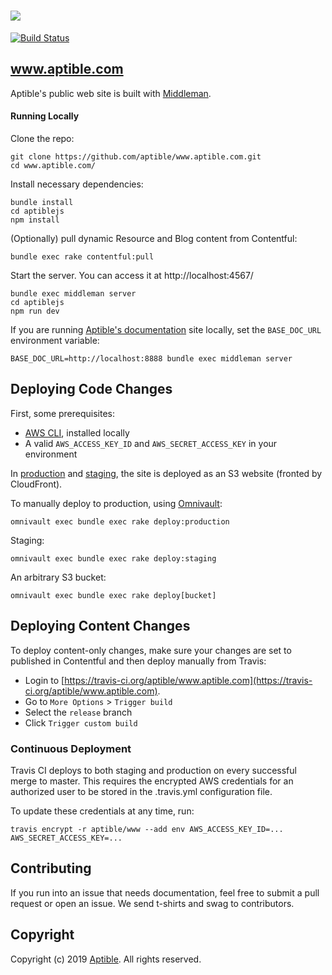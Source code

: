 # ![](http://aptible-media-assets-manual.s3.amazonaws.com/web-horizontal-350.png)

[![Build Status](https://travis-ci.org/aptible/www.aptible.com.png?branch=rebrand)](https://travis-ci.org/aptible/www.aptible.com)

## www.aptible.com
Aptible's public web site is built with [Middleman](https://middlemanapp.com/).

#### Running Locally

Clone the repo:

    git clone https://github.com/aptible/www.aptible.com.git
    cd www.aptible.com/

Install necessary dependencies:

    bundle install
    cd aptiblejs
    npm install

(Optionally) pull dynamic Resource and Blog content from Contentful:

    bundle exec rake contentful:pull

Start the server. You can access it at http://localhost:4567/

    bundle exec middleman server
    cd aptiblejs
    npm run dev

If you are running [Aptible's documentation](https://github.com/aptible/docs) site
locally, set the `BASE_DOC_URL` environment variable:

    BASE_DOC_URL=http://localhost:8888 bundle exec middleman server

## Deploying Code Changes

First, some prerequisites:

* [AWS CLI](http://aws.amazon.com/cli/), installed locally
* A valid `AWS_ACCESS_KEY_ID` and `AWS_SECRET_ACCESS_KEY` in your environment

In [production](https://www.aptible.com) and [staging](https://www.aptible-staging.com), the site is deployed as an S3 website (fronted by CloudFront).

To manually deploy to production, using [Omnivault](https://github.com/aptible/omnivault):

    omnivault exec bundle exec rake deploy:production

Staging:

    omnivault exec bundle exec rake deploy:staging

An arbitrary S3 bucket:

    omnivault exec bundle exec rake deploy[bucket]

## Deploying Content Changes

To deploy content-only changes, make sure your changes are set to published in 
Contentful and then deploy manually from Travis:

* Login to [https://travis-ci.org/aptible/www.aptible.com](https://travis-ci.org/aptible/www.aptible.com).
* Go to `More Options` > `Trigger build`
* Select the `release` branch
* Click `Trigger custom build`

### Continuous Deployment

Travis CI deploys to both staging and production on every successful merge to
master. This requires the encrypted AWS credentials for an authorized user to
be stored in the .travis.yml configuration file.

To update these credentials at any time, run:

    travis encrypt -r aptible/www --add env AWS_ACCESS_KEY_ID=... AWS_SECRET_ACCESS_KEY=...

## Contributing

If you run into an issue that needs documentation, feel free to submit a pull
request or open an issue. We send t-shirts and swag to contributors.

## Copyright

Copyright (c) 2019 [Aptible](https://www.aptible.com). All rights reserved.
